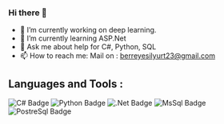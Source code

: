 ### Hi there 👋


- 🔭 I’m currently working on deep learning.
- 🌱 I’m currently learning ASP.Net
- 💬 Ask me about help for C#, Python, SQL
- 📫 How to reach me: Mail on : berreyesilyurt23@gmail.com

## Languages and Tools :

![C# Badge](https://img.shields.io/badge/C%23-239120?style=for-the-badge&logo=c-sharp&logoColor=white)
![Python Badge](	https://img.shields.io/badge/Python-FFD43B?style=for-the-badge&logo=python&logoColor=blue)
![.Net Badge](https://img.shields.io/badge/.NET-512BD4?style=for-the-badge&logo=dotnet&logoColor=white)
![MsSql Badge](https://img.shields.io/badge/Microsoft%20SQL%20Server-CC2927?style=for-the-badge&logo=microsoft%20sql%20server&logoColor=white)
![PostreSql Badge](https://img.shields.io/badge/PostgreSQL-316192?style=for-the-badge&logo=postgresql&logoColor=white)



